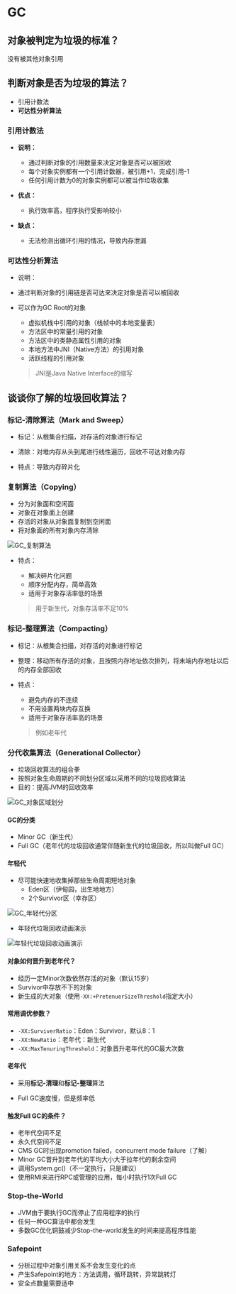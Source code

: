 # GC

## 对象被判定为垃圾的标准？

没有被其他对象引用

## 判断对象是否为垃圾的算法？

* 引用计数法
* **可达性分析算法**

### 引用计数法

* **说明：**
  * 通过判断对象的引用数量来决定对象是否可以被回收
  * 每个对象实例都有一个引用计数器，被引用+1，完成引用-1
  * 任何引用计数为0的对象实例都可以被当作垃圾收集

* **优点：**
  * 执行效率高，程序执行受影响较小
* **缺点：**
  * 无法检测出循环引用的情况，导致内存泄漏

### 可达性分析算法

* 说明：
  
* 通过判断对象的引用链是否可达来决定对象是否可以被回收
  
* 可以作为GC Root的对象

  * 虚拟机栈中引用的对象（栈帧中的本地变量表）
  * 方法区中的常量引用的对象
  * 方法区中的类静态属性引用的对象
  * 本地方法中JNI（Native方法）的引用对象
  * 活跃线程的引用对象

  > JNI是Java Native Interface的缩写

## 谈谈你了解的垃圾回收算法？

### 标记-清除算法（Mark and Sweep）

* 标记：从根集合扫描，对存活的对象进行标记
* 清除：对堆内存从头到尾进行线性遍历，回收不可达对象内存

* 特点：导致内存碎片化

### 复制算法（Copying）

* 分为对象面和空闲面
* 对象在对象面上创建
* 存活的对象从对象面复制到空闲面
* 将对象面的所有对象内存清除

![GC_复制算法](..\images\GC\GC_复制算法.jpg)

* 特点：

  * 解决碎片化问题
  * 顺序分配内存，简单高效
  * 适用于对象存活率低的场景

  > 用于新生代，对象存活率不足10%

### 标记-整理算法（Compacting）

* 标记：从根集合扫描，对存活的对象进行标记
* 整理：移动所有存活的对象，且按照内存地址依次排列，将末端内存地址以后的内存全部回收

* 特点：

  * 避免内存的不连续
  * 不用设置两块内存互换
  * 适用于对象存活率高的场景

  > 例如老年代

### 分代收集算法（Generational Collector）

* 垃圾回收算法的组合拳
* 按照对象生命周期的不同划分区域以采用不同的垃圾回收算法
* 目的：提高JVM的回收效率

![GC_对象区域划分](..\images\GC\GC_对象区域划分.jpg)

#### GC的分类

* Minor GC（新生代）
* Full GC（老年代的垃圾回收通常伴随新生代的垃圾回收，所以叫做Full GC）

#### 年轻代

* 尽可能快速地收集掉那些生命周期短地对象
  * Eden区（伊甸园，出生地地方）
  * 2个Survivor区（幸存区）

![GC_年轻代分区](..\images\GC\GC_年轻代分区.jpg)

* 年轻代垃圾回收动画演示

![年轻代垃圾回收动画演示](..\images\GC\GC_MinorGC.gif)

#### 对象如何晋升到老年代？

* 经历一定Minor次数依然存活的对象（默认15岁）
* Survivor中存放不下的对象
* 新生成的大对象（使用`-XX:+PretenuerSizeThreshold`指定大小）

#### 常用调优参数？

* `-XX:SurviverRatio`：Eden：Survivor，默认8：1
* `-XX:NewRatio`：老年代：新生代
* `-XX:MaxTenuringThreshold`：对象晋升老年代的GC最大次数

#### 老年代

* 采用**标记-清理**和**标记-整理**算法

* Full GC速度慢，但是频率低

#### 触发Full GC的条件？

* 老年代空间不足
* 永久代空间不足
* CMS GC时出现promotion failed，concurrent mode failure（了解）
* Minor GC晋升到老年代的平均大小大于拉年代的剩余空间
* 调用System.gc()（不一定执行，只是建议）
* 使用RMI来进行RPC或管理的应用，每小时执行1次Full GC

### Stop-the-World

* JVM由于要执行GC而停止了应用程序的执行
* 任何一种GC算法中都会发生
* 多数GC优化铜鼓减少Stop-the-world发生的时间来提高程序性能

### Safepoint

* 分析过程中对象引用关系不会发生变化的点
* 产生Safepoint的地方：方法调用，循环跳转，异常跳转灯
* 安全点数量需要适中